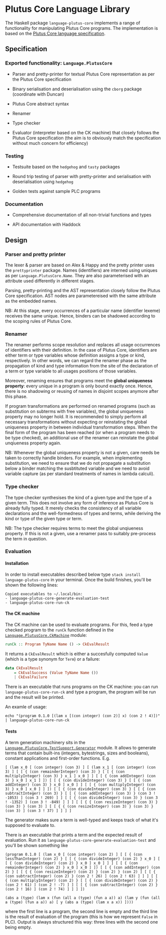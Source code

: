 # Plutus Core Language Library

The Haskell package `language-plutus-core` implements a range of functionality for manipulating Plutus Core programs. The implementation is based on the [Plutus Core language specification](https://github.com/input-output-hk/plutus-prototype/tree/master/docs/plutus-core).

## Specification

### Exported functionality: `Language.PlutusCore`

* Parser and pretty-printer for textual Plutus Core representation as per the Plutus Core specification

* Binary serialisation and deserialisation using the `cborg` package (coordinate with Duncan)

* Plutus Core abstract syntax

* Renamer

* Type checker

* Evaluator (interpreter based on the CK machine) that closely follows the Plutus Core specification (the aim is to obviously match the specification without much concern for efficiency)

### Testing

* Testsuite based on the `hedgehog` and `tasty` packages

* Round trip testing of parser with pretty-printer and serialisation with deserialisation using `hedgehog`

* Golden tests against sample PLC programs

### Documentation

* Comprehensive documentation of all non-trivial functions and types

* API documentation with Haddock

## Design

### Parser and pretty printer

The lexer & parser are based on Alex & Happy and the pretty printer uses the `prettyprinter` package. Names (identifiers) are interned using uniques as per `Language.PlutusCore.Name`. They are also parameterised with an attribute used differently in different stages.

Parsing, pretty-printing and the AST representation closely follow the Plutus Core specification. AST nodes are parametereised with the same attribute as the embedded names.

NB: At this stage, every occurrences of a particular name (identifier lexeme) receives the same unique. Hence, binders can be shadowed according to the scoping rules of Plutus Core.

### Renamer

The renamer performs scope resolution and replaces all usage occurrences of identifiers with their definition. In the case of Plutus Core, identifiers are either term or type variables whose definition assigns a type or kind, respectively. In other words, we can regard the renamer phase as the propagation of kind and type information from the site of the declaration of a term or type variable to all usages positions of those variables.

Moreover, renaming ensures that programs meet the **global uniqueness property**: every unique in a program is only bound exactly once. Hence, there is no shadowing or reusing of names in disjoint scopes anymore after this phase.

If program transformations are performed on renamed programs (such as substitution on subterms with free variables), the global uniqueness property may no longer hold. It is recommended to simply perform all necessary transformations without expecting or reinstating the global uniqueness property in between individual transformation steps. When the final form of the program has been reached (or when a program needs to be type checked), an additional use of the renamer can reinstate the global unqiueness property again.

NB: Whenever the global uniqueness property is not a given, care needs be taken to correctly handle binders. For example, when implementing substitution, we need to ensure that we do not propagate a substitution below a binder matching the susbtituted variable and we need to avoid variable capture (as per standard treatments of names in lambda calculi).

### Type checker

The type checker synthesises the kind of a given type and the type of a given term. This does not involve any form of inference as Plutus Core is already fully typed. It merely checks the consistency of all variable declarations and the well-formedness of types and terms, while deriving the kind or type of the given type or term.

NB: The type checker requires terms to meet the global unqiueness property. If this is not a given, use a renamer pass to suitably pre-process the term in question.

### Evaluation

#### Installation

In order to install executables described below type `stack install language-plutus-core` in your terminal. Once the build finishes, you'll be shown the following lines:

```
Copied executables to ~/.local/bin:
- language-plutus-core-generate-evaluation-test
- language-plutus-core-run-ck
```

#### The CK machine

The CK machine can be used to evaluate programs. For this, feed a type checked program to the `runCk` function defined in the [`Language.PlutusCore.CkMachine`](src/Language/PlutusCore/CkMachine.hs) module:

```haskell
runCk :: Program TyName Name () -> CkEvalResult
```

It returns a `CkEvalResult` which is either a succesfully computed `Value` (which is a type synonym for `Term`) or a failure:

```haskell
data CkEvalResult
    = CkEvalSuccess (Value TyName Name ())
    | CkEvalFailure
```

There is an executable that runs programs on the CK machine: you can run `language-plutus-core-run-ck` and type a program, the program will be run and the result will be printed.

An examle of usage:

```
echo "(program 0.1.0 [(lam x [(con integer) (con 2)] x) (con 2 ! 4)])" | language-plutus-core-run-ck
```

#### Tests

A term generation machinery sits in the [`Language.PlutusCore.TestSupport.Generator`](src/Language/PlutusCore/TestSupport/Generator.hs) module. It allows to generate terms that contain built-ins (integers, bytestrings, sizes and booleans), constant applications and first-order functions. E.g.

```
[ (lam x_0 [ (con integer) (con 3) ] [ (lam x_1 [ (con integer) (con 3) ] [ [ { (con remainderInteger) (con 3) } [ [ { (con multiplyInteger) (con 3) } x_1 ] x_0 ] ] [ [ { (con addInteger) (con 3) } x_0 ] x_1 ] ]) [ [ { (con divideInteger) (con 3) } [ [ { (con addInteger) (con 3) } x_0 ] x_0 ] ] [ [ { (con multiplyInteger) (con 3) } x_0 ] x_0 ] ] ]) [ [ { (con divideInteger) (con 3) } [ [ { (con subtractInteger) (con 3) } [ [ { (con addInteger) (con 3) } (con 3 ! -1053) ] (con 3 ! 269) ] ] [ [ { (con divideInteger) (con 3) } (con 3 ! -1352) ] (con 3 ! -849) ] ] ] [ [ { { (con resizeInteger) (con 3) } (con 3) } (con 3) ] [ [ { { (con resizeInteger) (con 3) } (con 3) } (con 3) ] (con 3 ! 37) ] ] ] ]
```

The generator makes sure a term is well-typed and keeps track of what it's supposed to evaluate to.

There is an executable that prints a term and the expected result of evaluation. Run it as `language-plutus-core-generate-evaluation-test` and you'll be shown something like

```
(program 0.1.0 [ (lam x_0 [ (con integer) (con 2) ] [ [ { (con lessThanInteger) (con 2) } [ [ { (con divideInteger) (con 2) } x_0 ] [ [ { (con divideInteger) (con 2) } x_0 ] x_0 ] ] ] [ [ { (con remainderInteger) (con 2) } x_0 ] x_0 ] ]) [ [ { (con addInteger) (con 2) } [ [ { { (con resizeInteger) (con 2) } (con 2) } (con 2) ] [ [ { (con subtractInteger) (con 2) } (con 2 ! 26) ] (con 2 ! 63) ] ] ] [ [ { (con multiplyInteger) (con 2) } [ [ { (con divideInteger) (con 2) } (con 2 ! 61) ] (con 2 ! -7) ] ] [ [ { (con subtractInteger) (con 2) } (con 2 ! 16) ] (con 2 ! 74) ] ] ] ])

(abs a (type) (lam x (fun (all a (type) (fun a a)) a) (lam y (fun (all a (type) (fun a a)) a) [ y (abs a (type) (lam x a x)) ])))
```

where the first line is a program, the second line is empty and the third line is the result of evaluation of the program (this is how we represent `False` in PLC). Output is always structured this way: three lines with the second one being empty.
